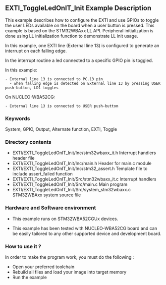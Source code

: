 ## <b>EXTI_ToggleLedOnIT_Init Example Description</b>

This example describes how to configure the EXTI and use
GPIOs to toggle the user LEDs available on the board when
a user button is pressed. This example is based on the
STM32WBAxx LL API. Peripheral initialization is done using LL
initialization function to demonstrate LL init usage.

In this example, one EXTI line (External line 13) is configured to generate
an interrupt on each falling edge.

In the interrupt routine a led connected to a specific GPIO pin is toggled.

In this example:

    - External line 13 is connected to PC.13 pin
      - when falling edge is detected on External line 13 by pressing USER push-button, LD1 toggles

On NUCLEO-WBA52CG:

    - External line 13 is connected to USER push-button


### <b>Keywords</b>

System, GPIO, Output, Alternate function, EXTI, Toggle

### <b>Directory contents</b>

  - EXTI/EXTI_ToggleLedOnIT_Init/Inc/stm32wbaxx_it.h         Interrupt handlers header file
  - EXTI/EXTI_ToggleLedOnIT_Init/Inc/main.h                  Header for main.c module
  - EXTI/EXTI_ToggleLedOnIT_Init/Inc/stm32_assert.h          Template file to include assert_failed function
  - EXTI/EXTI_ToggleLedOnIT_Init/Src/stm32wbaxx_it.c         Interrupt handlers
  - EXTI/EXTI_ToggleLedOnIT_Init/Src/main.c                  Main program
  - EXTI/EXTI_ToggleLedOnIT_Init/Src/system_stm32wbaxx.c     STM32WBAxx system source file

### <b>Hardware and Software environment</b>

  - This example runs on STM32WBA52CGUx devices.

  - This example has been tested with NUCLEO-WBA52CG board and can be
    easily tailored to any other supported device and development board.

### <b>How to use it ?</b>

In order to make the program work, you must do the following :

 - Open your preferred toolchain
 - Rebuild all files and load your image into target memory
 - Run the example

